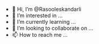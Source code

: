 - 👋 Hi, I’m @Rasooleskandarli
- 👀 I’m interested in ...
- 🌱 I’m currently learning ...
- 💞️ I’m looking to collaborate on ...
- 📫 How to reach me ...

<!---
Rasooleskandarli/Rasooleskandarli is a ✨ special ✨ repository because its `README.md` (this file) appears on your GitHub profile.
You can click the Preview link to take a look at your changes.
--->
